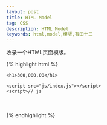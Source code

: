 ```yaml
---
layout: post
title: HTML Model
tag: CSS
description: HTML Model
keywords: html,model,模版,有田十三
---
```


收录一个HTML页面模版。

{% highlight html %}
<!DOCTYPE HTML>
<html>
<head>
    <meta charset="UTF-8">
    <title>页面名称</title>
    <meta name="keywords" content=""/>
    <meta name="description" content=""/>
    <meta http-equiv="X-UA-Compatible" content="IE=Edge">
    <!-- Mobile Specific Metas
    ================================================== -->
    <meta name="viewport" content="width=device-width, initial-scale=1, maximum-scale=1,user-scalable=no">
    <meta name="apple-mobile-web-app-capable" content="yes" />
    <!-- CSS
    ================================================== -->
    <link rel="shortcut icon" href="./favicon.ico">
    <link rel="stylesheet" href="css/index.css"/>
    <style>/* css */</style>
</head>

<body>
    <!--[if lt IE 8]>
    <div>
        <p>
            已经有超过90%的用户使用更高版本
            <a target="_blank" title="下载Chrome" href="http://www.google.com/chrome/">Google Chrome</a>
            或
            <a target="_blank" href="http://www.microsoft.com/zh-cn/download/ie.aspx?q=internet+explorer">Internet Explorer</a>
            体验到了更流畅更精彩的页面，你还不试试？
        </p>
    </div>
    <![endif]-->

    <h1>300,000,00</h1>

    <script src="js/index.js"></script>
    <script>// js
　　</script>
</body>
</html>
{% endhighlight %}

